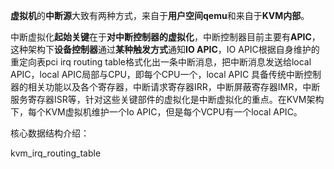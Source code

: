 
**虚拟机**的**中断源**大致有两种方式，来自于**用户空间qemu**和来自于**KVM内部**。

中断虚拟化**起始关键**在于**对中断控制器的虚拟化**，中断控制器目前主要有**APIC**，这种架构下**设备控制器**通过**某种触发方式**通知**IO APIC**，IO APIC根据自身维护的重定向表pci irq routing table格式化出一条中断消息，把中断消息发送给local APIC，local APIC局部与CPU，即每个CPU一个，local APIC 具备传统中断控制器的相关功能以及各个寄存器，中断请求寄存器IRR，中断屏蔽寄存器IMR，中断服务寄存器ISR等，针对这些关键部件的虚拟化是中断虚拟化的重点。在KVM架构下，每个KVM虚拟机维护一个Io APIC，但是每个VCPU有一个local APIC。

核心数据结构介绍：

kvm_irq_routing_table

